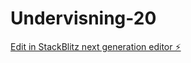 # Undervisning-20

[Edit in StackBlitz next generation editor ⚡️](https://stackblitz.com/~/github.com/MaksymDramaretskyi-1/Undervisning-20)